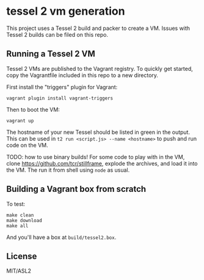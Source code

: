 # tessel 2 vm generation

This project uses a Tessel 2 build and packer to create a VM. Issues with Tessel 2 builds can be filed on this repo.

## Running a Tessel 2 VM

Tessel 2 VMs are published to the Vagrant registry. To quickly get started, copy the Vagrantfile included in this repo to a new directory.

First install the "triggers" plugin for Vagrant:

```
vagrant plugin install vagrant-triggers
```

Then to boot the VM:

```
vagrant up
```

The hostname of your new Tessel should be listed in green in the output. This can be used in `t2 run <script.js> --name <hostname>` to push and run code on the VM.

TODO: how to use binary builds! For some code to play with in the VM, clone https://github.com/tcr/stillframe, explode the archives, and load it into the VM. The run it from shell using `node` as usual.

## Building a Vagrant box from scratch

To test:

```
make clean
make download
make all
```

And you'll have a box at `build/tessel2.box`.

## License

MIT/ASL2
